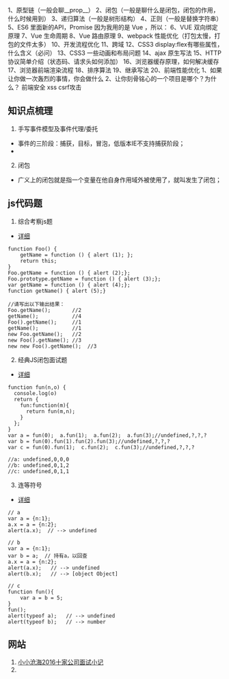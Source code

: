 1、原型链（一般会聊__prop__）
2、闭包（一般是聊什么是闭包，闭包的作用，什么时候用到）
3、递归算法（一般是树形结构）
4、正则（一般是替换字符串）
5、ES6 里面新的API，Promise
因为我用的是 Vue ，所以：
6、VUE 双向绑定原理
7、Vue 生命周期
8、Vue 路由原理
9、webpack 性能优化（打包太慢，打包的文件太多）
10、开发流程优化
11、跨域
12、CSS3 display:flex有哪些属性，什么含义（必问）
13、CSS3 一些动画和布局问题
14、ajax 原生写法
15、HTTP 协议简单介绍（状态码、请求头如何添加）
16、浏览器缓存原理，如何解决缓存
17、浏览器前端渲染流程
18、排序算法
19、继承写法
20、前端性能优化
1、如果让你做一次轰烈的事情，你会做什么
2、让你刻骨铭心的一个项目是哪个？为什么？
前端安全  xss  csrf攻击

## 知识点梳理
1. 手写事件模型及事件代理/委托
  - 事件的三阶段：捕获，目标，冒泡，低版本IE不支持捕获阶段；
  - 

2. 闭包
  -  广义上的闭包就是指一个变量在他自身作用域外被使用了，就叫发生了闭包；


## js代码题
1. 综合考察js题
- [详细](http://www.cnblogs.com/xxcanghai/p/5189353.html)
```
function Foo() {
    getName = function () { alert (1); };
    return this;
}
Foo.getName = function () { alert (2);};
Foo.prototype.getName = function () { alert (3);};
var getName = function () { alert (4);};
function getName() { alert (5);}

//请写出以下输出结果：
Foo.getName();       //2
getName();           //4
Foo().getName();     //1
getName();           //1
new Foo.getName();   //2
new Foo().getName(); //3
new new Foo().getName();  //3
```

2. 经典JS闭包面试题
- [详细](http://www.cnblogs.com/xxcanghai/p/4991870.html)
```
function fun(n,o) {
  console.log(o)
  return {
    fun:function(m){
      return fun(m,n);
    }
  };
}
var a = fun(0);  a.fun(1);  a.fun(2);  a.fun(3);//undefined,?,?,?
var b = fun(0).fun(1).fun(2).fun(3);//undefined,?,?,?
var c = fun(0).fun(1);  c.fun(2);  c.fun(3);//undefined,?,?,?

//a: undefined,0,0,0
//b: undefined,0,1,2
//c: undefined,0,1,1
```

3. 连等符号
- [详细](http://www.iteye.com/topic/785445)
```
// a
var a = {n:1};  
a.x = a = {n:2};  
alert(a.x);  // --> undefined 

// b
var a = {n:1};  
var b = a;  // 持有a，以回查  
a.x = a = {n:2};  
alert(a.x);   // --> undefined  
alert(b.x);   // --> [object Object]  

// c
function fun(){  
    var a = b = 5;  
}  
fun();  
alert(typeof a);   // --> undefined  
alert(typeof b);   // --> number  
```

## 网站
1. [小小沧海2016十家公司面试小记](http://www.cnblogs.com/xxcanghai/p/5205998.html)
2. 
